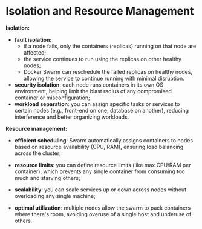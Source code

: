 # Isolation and Resource Management

**Isolation:**
- **fault isolation:** 
  - if a node fails, only the containers (replicas) running on that node are affected;
  - the service continues to run using the replicas on other healthy nodes;
  - Docker Swarm can reschedule the failed replicas on healthy nodes, allowing the service to continue running with minimal disruption.
- **security isolation**: each node runs containers in its own OS environment, helping limit the blast radius of any compromised container or misconfiguration;
- **workload separation**: you can assign specific tasks or services to certain nodes (e.g., front-end on one, database on another), reducing interference and better organizing workloads.

**Resource management:**
- **efficient scheduling**: Swarm automatically assigns containers to nodes based on resource availability (CPU, RAM), ensuring load balancing across the cluster;
- **resource limits**: you can define resource limits (like max CPU/RAM per container), which prevents any single container from consuming too much and starving others;
- **scalability**: you can scale services up or down across nodes without overloading any single machine;


- **optimal utilization**: multiple nodes allow the swarm to pack containers where there's room, avoiding overuse of a single host and underuse of others.

